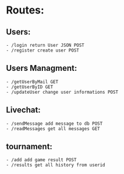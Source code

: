 # Routes:

## Users:
	- /login return User JSON POST
	- /register create user POST

## Users Managment:
	- /getUserByMail GET
	- /getUserByID GET
	- /updateUser change user informations POST

## Livechat:
	- /sendMessage add message to db POST
	- /readMessages get all messages GET

## tournament:
	- /add add game result POST
	- /results get all history from userid